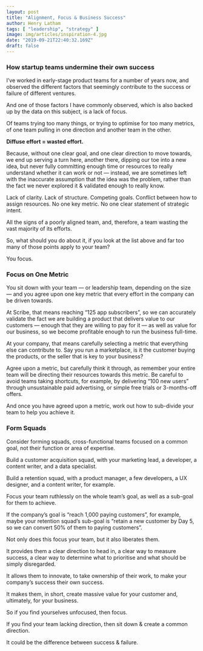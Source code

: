 ```yaml
---
layout: post
title: "Alignment, Focus & Business Success"
author: Henry Latham
tags: [ "leadership", "strategy" ]
image: img/articles/inspiration-4.jpg
date: "2019-09-21T22:40:32.169Z"
draft: false
---
```


### How startup teams undermine their own success

I’ve worked in early-stage product teams for a number of years now, and observed the different factors that seemingly contribute to the success or failure of different ventures.

And one of those factors I have commonly observed, which is also backed up by the data on this subject, is a lack of focus.

Of teams trying too many things, or trying to optimise for too many metrics, of one team pulling in one direction and another team in the other.

**Diffuse effort = wasted effort.**

Because, without one clear goal, and one clear direction to move towards, we end up serving a turn here, another there, dipping our toe into a new idea, but never fully committing enough time or resources to really understand whether it can work or not — instead, we are sometimes left with the inaccurate assumption that the idea was the problem, rather than the fact we never explored it & validated enough to really know.

Lack of clarity. Lack of structure. Competing goals. Conflict between how to assign resources. No one key metric. No one clear statement of strategic intent.

All the signs of a poorly aligned team, and, therefore, a team wasting the vast majority of its efforts.

So, what should you do about it, if you look at the list above and far too many of those points apply to your team?

You focus.


### Focus on One Metric

You sit down with your team — or leadership team, depending on the size — and you agree upon one key metric that every effort in the company can be driven towards.

At Scribe, that means reaching “125 app subscribers”, so we can accurately validate the fact we are building a product that delivers value to our customers — enough that they are willing to pay for it — as well as value for our business, so we become profitable enough to run the business full-time.

At your company, that means carefully selecting a metric that everything else can contribute to. Say you run a marketplace, is it the customer buying the products, or the seller that is key to your business?

Agree upon a metric, but carefully think it through, as remember your entire team will be directing their resources towards this metric.
Be careful to avoid teams taking shortcuts, for example, by delivering “100 new users” through unsustainable paid advertising, or simple free trials or 3-months-off offers.

And once you have agreed upon a metric, work out how to sub-divide your team to help you achieve it.


### Form Squads

Consider forming squads, cross-functional teams focused on a common goal, not their function or area of expertise.

Build a customer acquisition squad, with your marketing lead, a developer, a content writer, and a data specialist.

Build a retention squad, with a product manager, a few developers, a UX designer, and a content writer, for example.

Focus your team ruthlessly on the whole team’s goal, as well as a sub-goal for them to achieve.

If the company’s goal is “reach 1,000 paying customers”, for example, maybe your retention squad’s sub-goal is “retain a new customer by Day 5, so we can convert 50% of them to paying customers”.

Not only does this focus your team, but it also liberates them.

It provides them a clear direction to head in, a clear way to measure success, a clear way to determine what to prioritise and what should be simply disregarded.

It allows them to innovate, to take ownership of their work, to make your company’s success their own success.

It makes them, in short, create massive value for your customer and, ultimately, for your business.

So if you find yourselves unfocused, then focus.

If you find your team lacking direction, then sit down & create a common direction.

It could be the difference between success & failure.
